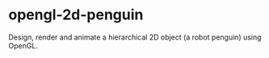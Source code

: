 # opengl-2d-penguin
Design, render and animate a hierarchical 2D object (a robot penguin) using OpenGL.
